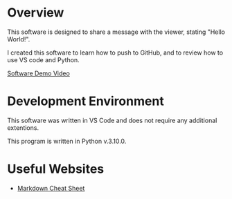 # Overview

This software is designed to share a message with the viewer, stating "Hello World!".

I created this software to learn how to push to GitHub, and to review how to use VS code and Python. 

[Software Demo Video](http://youtube.link.goes.here)

# Development Environment

This software was written in VS Code and does not require any additional extentions.

This program is written in Python v.3.10.0.

# Useful Websites

* [Markdown Cheat Sheet](https://www.markdownguide.org/cheat-sheet/)
